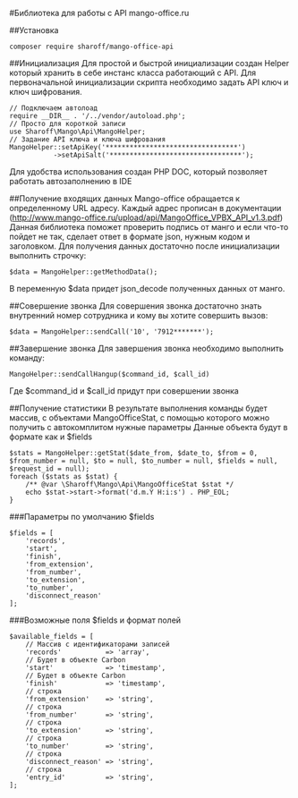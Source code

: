 #Библиотека для работы с API mango-office.ru

##Установка
~~~
composer require sharoff/mango-office-api
~~~

##Инициализация
Для простой и быстрой инициализации создан Helper который хранить в себе инстанс класса работающий с API.
Для первоначальной инициализации скрипта необходимо задать API ключ и ключ шифрования.
~~~
// Подключаем автолоад
require __DIR__ . '/../vendor/autoload.php';
// Просто для короткой записи
use Sharoff\Mango\Api\MangoHelper;
// Задание API ключа и ключа шифрования
MangoHelper::setApiKey('*********************************')
           ->setApiSalt('*********************************');
~~~
Для удобства использования создан PHP DOC, который позволяет работать автозаполнению в IDE

##Получение входящих данных
Mango-office обращается к определенному URL адресу. Каждый адрес прописан в документации (http://www.mango-office.ru/upload/api/MangoOffice_VPBX_API_v1.3.pdf)
Данная библиотека поможет проверить подпись от манго и если что-то пойдет не так, сделает ответ в формате json, нужным кодом и заголовком.
Для получения данных достаточно после инициализации выполнить строчку:
~~~
$data = MangoHelper::getMethodData();
~~~
В переменную $data придет json_decode полученных данных от манго.

##Совершение звонка
Для совершения звонка достаточно знать внутренний номер сотрудника и кому вы хотите совершить вызов:
~~~
$data = MangoHelper::sendCall('10', '7912*******');
~~~

##Завершение звонка
Для завершения звонка необходимо выполнить команду:
~~~
MangoHelper::sendCallHangup($command_id, $call_id)
~~~
Где $command_id и $call_id придут при совершении звонка

##Получение статистики
В результате выполнения команды будет массив, с объектами MangoOfficeStat, с помощью которого можно получить с автокомплитом нужные параметры
Данные объекта будут в формате как и $fields
~~~
$stats = MangoHelper::getStat($date_from, $date_to, $from = 0, $from_number = null, $to = null, $to_number = null, $fields = null, $request_id = null);
foreach ($stats as $stat) {
    /** @var \Sharoff\Mango\Api\MangoOfficeStat $stat */
    echo $stat->start->format('d.m.Y H:i:s') . PHP_EOL;
}
~~~
###Параметры по умолчанию $fields
~~~
$fields = [
    'records',
    'start',
    'finish',
    'from_extension',
    'from_number',
    'to_extension',
    'to_number',
    'disconnect_reason'
];
~~~
###Возможные поля $fields и формат полей
~~~
$available_fields = [
    // Массив с идентификаторами записей
    'records'           => 'array',
    // Будет в объекте Carbon 
    'start'             => 'timestamp',
    // Будет в объекте Carbon
    'finish'            => 'timestamp',
    // строка
    'from_extension'    => 'string',
    // строка
    'from_number'       => 'string',
    // строка
    'to_extension'      => 'string',
    // строка
    'to_number'         => 'string',
    // строка
    'disconnect_reason' => 'string',
    // строка
    'entry_id'          => 'string',
];
~~~